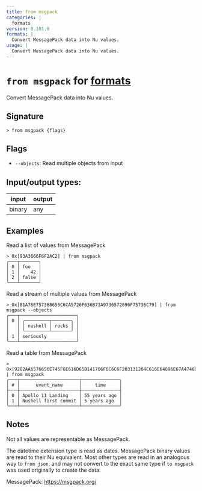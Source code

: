 ```yaml
---
title: from msgpack
categories: |
  formats
version: 0.101.0
formats: |
  Convert MessagePack data into Nu values.
usage: |
  Convert MessagePack data into Nu values.
---
```

<!-- This file is automatically generated. Please edit the command in https://github.com/nushell/nushell instead. -->

# `from msgpack` for [formats](/commands/categories/formats.md)

<div class='command-title'>Convert MessagePack data into Nu values.</div>

## Signature

```> from msgpack {flags} ```

## Flags

 -  `--objects`: Read multiple objects from input


## Input/output types:

| input  | output |
| ------ | ------ |
| binary | any    |

## Examples

Read a list of values from MessagePack
```nu
> 0x[93A3666F6F2AC2] | from msgpack
╭───┬───────╮
│ 0 │ foo   │
│ 1 │    42 │
│ 2 │ false │
╰───┴───────╯

```

Read a stream of multiple values from MessagePack
```nu
> 0x[81A76E757368656C6CA5726F636B73A9736572696F75736C79] | from msgpack --objects
╭───┬─────────────────────╮
│ 0 │ ╭─────────┬───────╮ │
│   │ │ nushell │ rocks │ │
│   │ ╰─────────┴───────╯ │
│ 1 │ seriously           │
╰───┴─────────────────────╯

```

Read a table from MessagePack
```nu
> 0x[9282AA6576656E745F6E616D65B141706F6C6C6F203131204C616E64696E67A474696D65C70CFF00000000FFFFFFFFFF2CAB5B82AA6576656E745F6E616D65B44E757368656C6C20666972737420636F6D6D6974A474696D65D6FF5CD5ADE0] | from msgpack
╭───┬──────────────────────┬──────────────╮
│ # │      event_name      │     time     │
├───┼──────────────────────┼──────────────┤
│ 0 │ Apollo 11 Landing    │ 55 years ago │
│ 1 │ Nushell first commit │ 5 years ago  │
╰───┴──────────────────────┴──────────────╯

```

## Notes

Not all values are representable as MessagePack.

The datetime extension type is read as dates. MessagePack binary values are
read to their Nu equivalent. Most other types are read in an analogous way to
`from json`, and may not convert to the exact same type if `to msgpack` was
used originally to create the data.

MessagePack: https://msgpack.org/
